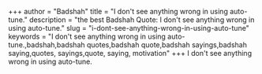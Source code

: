 +++
author = "Badshah"
title = "I don't see anything wrong in using auto-tune."
description = "the best Badshah Quote: I don't see anything wrong in using auto-tune."
slug = "i-dont-see-anything-wrong-in-using-auto-tune"
keywords = "I don't see anything wrong in using auto-tune.,badshah,badshah quotes,badshah quote,badshah sayings,badshah saying,quotes, sayings,quote, saying, motivation"
+++
I don't see anything wrong in using auto-tune.

